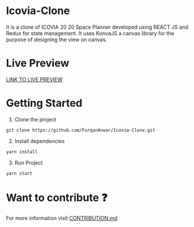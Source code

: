 # Icovia-Clone
It is a clone of ICOVIA 20 20 Space Planner developed using REACT JS and Redux for state management. It uses KonvaJS a canvas library for the purpose of designing the view on canvas.
# Live Preview 
[LINK TO LIVE PREVIEW](http://icovia-clone-furqananwar.vercel.app/)

# Getting Started
1. Clone the project
~~~
git clone https://github.com/FurqanAnwar/Icovia-Clone.git
~~~

2. Install dependencies
~~~
yarn install
~~~

3. Run Project
~~~
yarn start
~~~

# Want to contribute :question:
For more information visit [CONTRIBUTION.md](https://github.com/FurqanAnwar/Icovia-Clone/blob/main/CONTRIBUTING.md)

